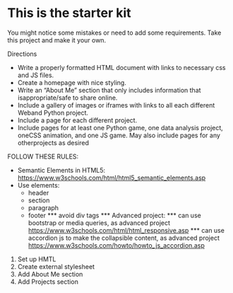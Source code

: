 # This is the starter kit 

You might notice some mistakes or need to add some requirements. Take this project and make it your own.

Directions

- Write a properly formatted HTML document with links to necessary css and JS files.
- Create a homepage with nice styling.
- Write an “About Me” section that only includes information that isappropriate/safe to share online.
- Include a gallery of images or iframes with links to all each different Weband Python project.
- Include a page for each different project.
- Include pages for at least one Python game, one data analysis project, oneCSS animation, and one JS game.  May also include pages for any otherprojects as desired

FOLLOW THESE RULES:
- Semantic Elements in HTML5: https://www.w3schools.com/html/html5_semantic_elements.asp
- Use elements:
   - header
   - section
   - paragraph
   - footer
*** avoid div tags ***
Advanced project:
    *** can use bootstrap or media queries, as advanced project
        https://www.w3schools.com/html/html_responsive.asp
    *** can use accordion js to make the collapsible content, as advanced project
        https://www.w3schools.com/howto/howto_js_accordion.asp
        
1. Set up HMTL
2. Create external stylesheet
3. Add About Me section
4. Add Projects section

